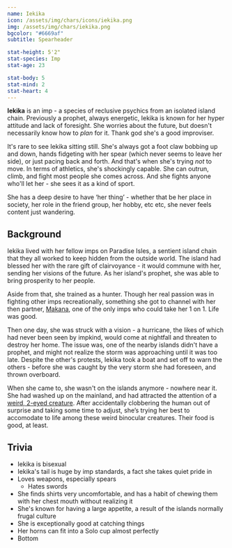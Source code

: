 ```yaml
---
name: Iekika
icon: /assets/img/chars/icons/iekika.png
img: /assets/img/chars/iekika.png
bgcolor: "#6669af"
subtitle: Spearheader

stat-height: 5'2"
stat-species: Imp
stat-age: 23

stat-body: 5
stat-mind: 2
stat-heart: 4
---
```

**Iekika** is an imp - a species of reclusive psychics from an isolated island chain. Previously a prophet, always energetic, Iekika is known for her hyper attitude and lack of foresight. She worries about the future, but doesn't necessarily know how to *plan* for it. Thank god she's a good improviser.

It's rare to see Iekika sitting still. She's always got a foot claw bobbing up and down, hands fidgeting with her spear (which never seems to leave her side), or just pacing back and forth. And that's when she's trying *not* to move. In terms of athletics, she's shockingly capable. She can outrun, climb, and fight most people she comes across. And she fights anyone who'll let her - she sees it as a kind of sport.

She has a deep desire to have ‘her thing’ - whether that be her place in society, her role in the friend group, her hobby, etc etc, she never feels content just wandering.

## Background
Iekika lived with her fellow imps on Paradise Isles, a sentient island chain that they all worked to keep hidden from the outside world. The island had blessed her with the rare gift of clairvoyance - it would commune with her, sending her visions of the future. As her island's prophet, she was able to bring prosperity to her people.

Aside from that, she trained as a hunter. Though her real passion was in fighting other imps recreationally, something she got to channel with her then partner, [Makana](/characters/makana.html), one of the only imps who could take her 1 on 1. Life was good.

Then one day, she was struck with a vision - a hurricane, the likes of which had never been seen by impkind, would come at nightfall and threaten to destroy her home. The issue was, one of the nearby islands didn't have a prophet, and might not realize the storm was approaching until it was too late. Despite the other's protests, Iekika took a boat and set off to warn the others - before she was caught by the very storm she had foreseen, and thrown overboard.

When she came to, she wasn't on the islands anymore - nowhere near it. She had washed up on the mainland, and had attracted the attention of a [weird, 2-eyed creature](/characters/amber.html). After accidentally clobbering the human out of surprise and taking some time to adjust, she’s trying her best to accomodate to life among these weird binocular creatures. Their food is good, at least.

## Trivia
 - Iekika is bisexual
 - Iekika's tail is huge by imp standards, a fact she takes quiet pride in
 - Loves weapons, especially spears
    - Hates swords
 - She finds shirts very uncomfortable, and has a habit of chewing them with her chest mouth without realizing it
 - She's known for having a large appetite, a result of the islands normally frugal culture
 - She is exceptionally good at catching things
 - Her horns can fit into a Solo cup almost perfectly
 - Bottom